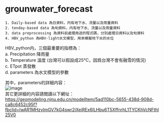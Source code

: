 # grounwater_forecast
```
1. Daily-based data 為日資料，内有地下水、流量以及雨量資料
2. tenday-based data 為旬資料，内有地下水、流量以及雨量資料
3. data preprocessing 為資料前處理用途的程式碼，分別處理日資料以及旬資料
4. HBV_python 為HBV-light水文模型，用來模擬地下水的水位
```

HBV_python内，三個最重要的指標為：<br>
a. Precipitation 降雨量<br>
b. Temperature 溫度 (台灣可以假設成25°C，因爲台灣不會有融雪的情況)<br>
c. ETpot 蒸發散<br>
d. parameters 為水文模型的參數<br>


其中，parameters的詳細内容：<br>
![image](https://user-images.githubusercontent.com/41781189/177193162-ad0a0090-cf7e-4e3f-93e2-bde627c53c03.png) <br>
其它更詳細的内容請閲讀以下網址：<br>
https://geomodeling.njnu.edu.cn/modelItem/5ad110bc-5655-438d-908d-ca8c6452c95f?fbclid=IwAR1MHzyImGV7kG4swr2iXeiREx6ILHbu6T5XffnrhL1TYCKhVcNFthI25V0
